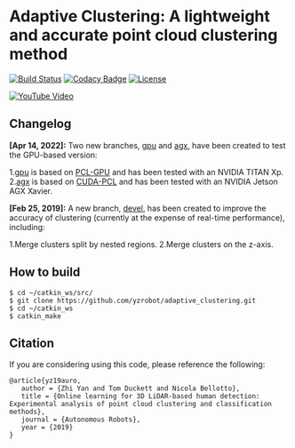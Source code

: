 # Adaptive Clustering: A lightweight and accurate point cloud clustering method #

[![Build Status](https://travis-ci.org/yzrobot/adaptive_clustering.svg?branch=master)](https://travis-ci.org/yzrobot/adaptive_clustering)
[![Codacy Badge](https://api.codacy.com/project/badge/Grade/61a01a79a7ac41fd9deded9050ef6030)](https://www.codacy.com/app/yzrobot/adaptive_clustering?utm_source=github.com&amp;utm_medium=referral&amp;utm_content=yzrobot/adaptive_clustering&amp;utm_campaign=Badge_Grade)
[![License](https://img.shields.io/badge/License-BSD%203--Clause-green.svg)](https://opensource.org/licenses/BSD-3-Clause)

[![YouTube Video](https://img.youtube.com/vi/rmPn7mWssto/0.jpg)](https://www.youtube.com/watch?v=rmPn7mWssto)

## Changelog ##

**\[Apr 14, 2022\]:** Two new branches, [gpu](https://github.com/yzrobot/adaptive_clustering/tree/gpu) and [agx](https://github.com/yzrobot/adaptive_clustering/tree/agx), have been created to test the GPU-based version:

1.[gpu](https://github.com/yzrobot/adaptive_clustering/tree/gpu) is based on [PCL-GPU](https://pcl.readthedocs.io/projects/tutorials/en/master/#gpu) and has been tested with an NVIDIA TITAN Xp.
2.[agx](https://github.com/yzrobot/adaptive_clustering/tree/agx) is based on [CUDA-PCL](https://github.com/NVIDIA-AI-IOT/cuda-pcl) and has been tested with an NVIDIA Jetson AGX Xavier.

**\[Feb 25, 2019\]:** A new branch, [devel](https://github.com/yzrobot/adaptive_clustering/tree/devel), has been created to improve the accuracy of clustering (currently at the expense of real-time performance), including:

1.Merge clusters split by nested regions.
2.Merge clusters on the z-axis.

## How to build ##
```
$ cd ~/catkin_ws/src/
$ git clone https://github.com/yzrobot/adaptive_clustering.git
$ cd ~/catkin_ws
$ catkin_make
```

## Citation ##
If you are considering using this code, please reference the following:
```
@article{yz19auro,
   author = {Zhi Yan and Tom Duckett and Nicola Bellotto},
   title = {Online learning for 3D LiDAR-based human detection: Experimental analysis of point cloud clustering and classification methods},
   journal = {Autonomous Robots},
   year = {2019}
}
```
